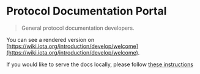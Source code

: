 # Protocol Documentation Portal

> General protocol documentation developers.

You can see a rendered version on [https://wiki.iota.org/introduction/develop/welcome](https://wiki.iota.org/introduction/develop/welcome).

If you would like to serve the docs locally, please follow [these instructions](DOCUMENATION_README.md)
